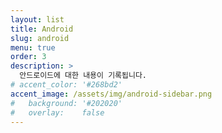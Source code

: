 ```yaml
---
layout: list
title: Android
slug: android
menu: true
order: 3
description: >
  안드로이드에 대한 내용이 기록됩니다.
# accent_color: '#268bd2'
accent_image: /assets/img/android-sidebar.png
#   background: '#202020'
#   overlay:    false
---
```

